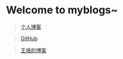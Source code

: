 # Welcome to myblogs~

> [个人博客](https://blog.csdn.net/chenmo2019)


> [GitHub](https://github.com/chenmooooooo "github")


> [王垠的博客](http://www.yinwang.org "当然我在扯淡")